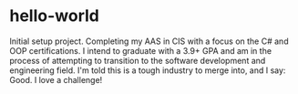 # hello-world
Initial setup project.
Completing my AAS in CIS with a focus on the C# and OOP certifications. I intend to graduate with a 3.9+ GPA and am in the process of attempting to transition to the software
development and engineering field. I'm told this is a tough industry to merge into, and I say: Good. I love a challenge!
